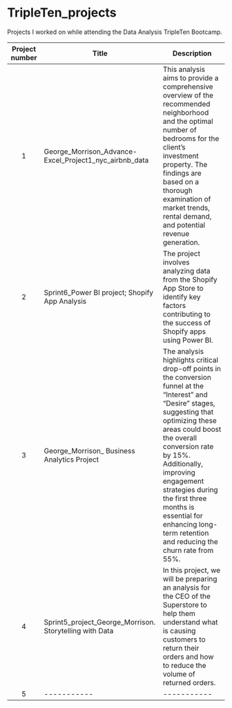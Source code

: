 # TripleTen_projects
Projects I worked on while attending the Data Analysis TripleTen Bootcamp.


| Project number | Title | Description |
| :-----------: | ----------- |----------- |
| 1 | George_Morrison_Advance-Excel_Project1_nyc_airbnb_data| This analysis aims to provide a comprehensive overview of the recommended neighborhood and the optimal number of bedrooms for the client’s investment property. The findings are based on a thorough examination of market trends, rental demand, and potential revenue generation. |
| 2 | Sprint6_Power BI project; Shopify App Analysis | The project involves analyzing data from the Shopify App Store to identify key factors contributing to the success of Shopify apps using Power BI.|
| 3 | George_Morrison_ Business Analytics Project | The analysis highlights critical drop-off points in the conversion funnel at the “Interest” and “Desire” stages, suggesting that optimizing these areas could boost the overall conversion rate by 15%. Additionally, improving engagement strategies during the first three months is essential for enhancing long-term retention and reducing the churn rate from 55%. |
| 4 | Sprint5_project_George_Morrison. Storytelling with Data | In this project, we will be preparing an analysis for the CEO of the Superstore to help them understand what is causing customers to return their orders and how to reduce the volume of returned orders. |
| 5 | ----------- |----------- |
